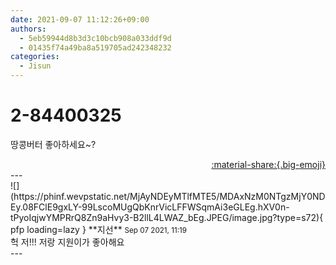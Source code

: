 ```yaml
---
date: 2021-09-07 11:12:26+09:00
authors:
  - 5eb59944d8b3d3c10bcb908a033ddf9d
  - 01435f74a49ba8a519705ad242348232
categories:
  - Jisun
---
```


# 2-84400325

<div class="post-container" markdown="1">
<div class="content-container md-sidebar__scrollwrap" markdown="1">

땅콩버터 좋아하세요~? 

</div>
</div>

<div style="text-align: right;" markdown="1">
<a href="https://weverse.io/fromis9/fanpost/2-84400325" style="text-align: right;">:material-share:{.big-emoji}</a>
</div>
---

<div class="comments-container md-sidebar__scrollwrap" markdown="1">
<div class="comment" markdown="1">
<div class='id-container' markdown="1">
![](https://phinf.wevpstatic.net/MjAyNDEyMTlfMTE5/MDAxNzM0NTgzMjY0NDEy.08FClE9gxLY-99LscoMUgQbKnrVicLFFWSqmAi3eGLEg.hXV0n-tPyoIqjwYMPRrQ8Zn9aHvy3-B2llL4LWAZ_bEg.JPEG/image.jpg?type=s72){ pfp loading=lazy }
**<span class="artist">지선</span>** <small>Sep 07 2021, 11:19</small><br>
</div>
<div class='comment-body' markdown="1">
헉 저!!! 저랑 지원이가 좋아해요
</div>
</div>
</div>
---
